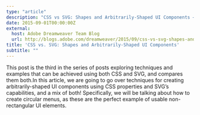 ```yaml
---
type: "article"
description: "CSS vs SVG: Shapes and Arbitrarily-Shaped UI Components — article by Sara Soueidan"
date: 2015-09-01T00:00:00Z
external:
  host: Adobe Dreamweaver Team Blog
  url: http://blogs.adobe.com/dreamweaver/2015/09/css-vs-svg-shapes-and-arbitrarily-shaped-ui-components.html
title: 'CSS vs. SVG: Shapes and Arbitrarily-Shaped UI Components'
subtitle: ""
---
```


<p class="size-2x">
	This post is the third in the series of posts exploring techniques and examples that can be achieved using both CSS and SVG, and compares them both.In this article, we are going to go over techniques for creating arbitrarily-shaped UI components using CSS properties and SVG’s capabilities, and a mix of both! Specifically, we will be talking about how to create circular menus, as these are the perfect example of usable non-rectangular UI elements.
</p>
